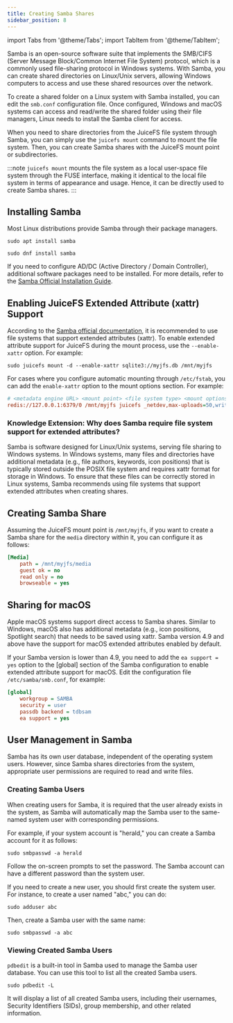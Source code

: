 ```yaml
---
title: Creating Samba Shares
sidebar_position: 8
---
```


import Tabs from '@theme/Tabs';
import TabItem from '@theme/TabItem';

Samba is an open-source software suite that implements the SMB/CIFS (Server Message Block/Common Internet File System) protocol, which is a commonly used file-sharing protocol in Windows systems. With Samba, you can create shared directories on Linux/Unix servers, allowing Windows computers to access and use these shared resources over the network.

To create a shared folder on a Linux system with Samba installed, you can edit the `smb.conf` configuration file. Once configured, Windows and macOS systems can access and read/write the shared folder using their file managers, Linux needs to install the Samba client for access.

When you need to share directories from the JuiceFS file system through Samba, you can simply use the `juicefs mount` command to mount the file system. Then, you can create Samba shares with the JuiceFS mount point or subdirectories.

:::note
`juicefs mount` mounts the file system as a local user-space file system through the FUSE interface, making it identical to the local file system in terms of appearance and usage. Hence, it can be directly used to create Samba shares.
:::

## Installing Samba

Most Linux distributions provide Samba through their package managers.

<Tabs>
<TabItem value="debian" label="Debian and derivatives">

```shell
sudo apt install samba
```

</TabItem>
    <TabItem value="redhat" label="RHEL and derivatives">

```shell
sudo dnf install samba
```

</TabItem>
</Tabs>

If you need to configure AD/DC (Active Directory / Domain Controller), additional software packages need to be installed. For more details, refer to the [Samba Official Installation Guide](https://wiki.samba.org/index.php/Distribution-specific_Package_Installation).

## Enabling JuiceFS Extended Attribute (xattr) Support

According to the [Samba official documentation](https://wiki.samba.org/index.php/File_System_Support#File_systems_without_xattr_support), it is recommended to use file systems that support extended attributes (xattr). To enable extended attribute support for JuiceFS during the mount process, use the `--enable-xattr` option. For example:

```shell
sudo juicefs mount -d --enable-xattr sqlite3://myjfs.db /mnt/myjfs
```

For cases where you configure automatic mounting through `/etc/fstab`, you can add the `enable-xattr` option to the mount options section. For example:

```ini
# <metadata engine URL> <mount point> <file system type> <mount options>
redis://127.0.0.1:6379/0 /mnt/myjfs juicefs _netdev,max-uploads=50,writeback,cache-size=1024000,enable-xattr 0 0
```

### Knowledge Extension: Why does Samba require file system support for extended attributes?

Samba is software designed for Linux/Unix systems, serving file sharing to Windows systems. In Windows systems, many files and directories have additional metadata (e.g., file authors, keywords, icon positions) that is typically stored outside the POSIX file system and requires xattr format for storage in Windows. To ensure that these files can be correctly stored in Linux systems, Samba recommends using file systems that support extended attributes when creating shares.

## Creating Samba Share

Assuming the JuiceFS mount point is `/mnt/myjfs`, if you want to create a Samba share for the `media` directory within it, you can configure it as follows:

```ini
[Media]
    path = /mnt/myjfs/media
    guest ok = no
    read only = no
    browseable = yes
```

## Sharing for macOS

Apple macOS systems support direct access to Samba shares. Similar to Windows, macOS also has additional metadata (e.g., icon positions, Spotlight search) that needs to be saved using xattr. Samba version 4.9 and above have the support for macOS extended attributes enabled by default.

If your Samba version is lower than 4.9, you need to add the `ea support = yes` option to the [global] section of the Samba configuration to enable extended attribute support for macOS. Edit the configuration file `/etc/samba/smb.conf`, for example:

```ini
[global]
    workgroup = SAMBA
    security = user
    passdb backend = tdbsam
    ea support = yes
```

## User Management in Samba

Samba has its own user database, independent of the operating system users. However, since Samba shares directories from the system, appropriate user permissions are required to read and write files.

### Creating Samba Users

When creating users for Samba, it is required that the user already exists in the system, as Samba will automatically map the Samba user to the same-named system user with corresponding permissions.

For example, if your system account is "herald," you can create a Samba account for it as follows:

```shell
sudo smbpasswd -a herald
```

Follow the on-screen prompts to set the password. The Samba account can have a different password than the system user.

If you need to create a new user, you should first create the system user. For instance, to create a user named "abc," you can do:

```shell
sudo adduser abc
```

Then, create a Samba user with the same name:

```shell
sudo smbpasswd -a abc
```

### Viewing Created Samba Users

`pdbedit` is a built-in tool in Samba used to manage the Samba user database. You can use this tool to list all the created Samba users.

```shell
sudo pdbedit -L
```

It will display a list of all created Samba users, including their usernames, Security Identifiers (SIDs), group membership, and other related information.
